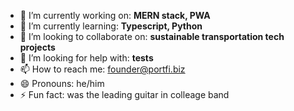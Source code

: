 - 🔭 I’m currently working on: **MERN stack, PWA**
- 🌱 I’m currently learning: **Typescript, Python**
- 👯 I’m looking to collaborate on: **sustainable transportation tech projects**
- 🤔 I’m looking for help with: **tests**
- 📫 How to reach me: founder@portfi.biz
- 😄 Pronouns: he/him
- ⚡ Fun fact: was the leading guitar in colleage band

<!--
**yxx-dev/yxx-dev** is a ✨ _special_ ✨ repository because its `README.md` (this file) appears on your GitHub profile.

Here are some ideas to get you started:

- 🔭 I’m currently working on ...
- 🌱 I’m currently learning ...
- 👯 I’m looking to collaborate on ...
- 🤔 I’m looking for help with ...
- 💬 Ask me about ...
- 📫 How to reach me: ...
- 😄 Pronouns: ...
- ⚡ Fun fact: ...
-->
